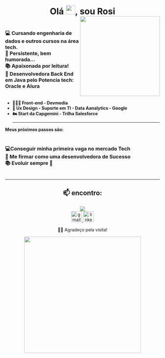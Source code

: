 <h1 align="center">Olá  <img src="https://media.giphy.com/media/hvRJCLFzcasrR4ia7z/giphy.gif" width="30px"/>, sou Rosi </h1>

<img align="right" width="260px" style="margin-top:-20px" src="https://www.animefeminist.com/wp-content/uploads/2020/04/type-computer-squid-girl.gif">  
<div style="margin: 20px 0; display:flex; gap:10px 5px;flex-wrap:wrap;">
<h3 align="left">
💻 Cursando engenharia de dados e outros cursos na área tech. <br> 💞️ Persistente, bem humorada... <br>📚 Apaixonada por leitura! <br>🧐 Desenvolvedora Back End em Java pelo <strong>Potencia tech:</strong> Oracle e Alura<br>
</h3>
</div>
  <ul><strong>   
  <li>👩🏻‍🚀 Front-end - Devmedia</li>
  <li>🚀 Ux Design - Suporte em TI - Data Aanalytics - <strong>Google</strong></><li>🏍 Start da Capgemini - Trilha Salesforce</li>
  </strong>
  
**********

</ul>
<strong>Meus próximos passos são: </strong><br>
<div style="margin: 20px 0; display:flex; gap:10px 5px;flex-wrap:wrap;">
<h3 align="left">
💻Conseguir minha primeira vaga no mercado Tech<br> 💞️ Me firmar como uma desenvolvedora de Sucesso <br>📚 Evoluir sempre 🚀 
</h3>
</div>

**********

###

<h2 align="center">📫 encontro:</h2>

###

<div align="center">
<a href="https://github.com/rosi-matheus" target="_blank"><img src="https://img.shields.io/badge/GitHub-100000?style=for-the-badge&logo=github&logoColor=white"/a>
	<div align="center">
  <a href="mailto:rosivencendocomjesus@gmail.com" target="_blank">
    <img src="https://img.shields.io/static/v1?message=Gmail&logo=gmail&label=&color=D14836&logoColor=white&labelColor=&style=for-the-badge" height="35" alt="gmail logo" />
  </a>
  <a href="https://www.linkedin.com/in/rosiane-aparecida-da-silva-b06323258/" target="_blank">
    <img src="https://img.shields.io/static/v1?message=LinkedIn&logo=linkedin&label=&color=0077B5&logoColor=white&labelColor=&style=for-the-badge" height="35" alt="linkedin logo" />
  </a>

🧐💖 Agradeço pela visita!

<div align="center">
   <!-- <img height="350em" src="./.github/assets/cover_.png"/> -->
   <img height="380em" src="https://hollywoodforevertv.com.br/media/uploads/jenna-ortega-gif.gif"/>
